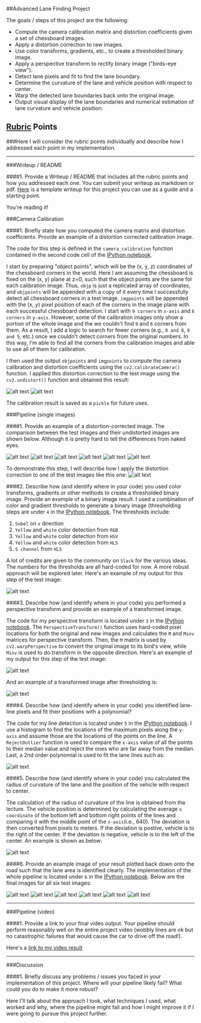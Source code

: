 ##Advanced Lane Finding Project

The goals / steps of this project are the following:

* Compute the camera calibration matrix and distortion coefficients given a set of chessboard images.
* Apply a distortion correction to raw images.
* Use color transforms, gradients, etc., to create a thresholded binary image.
* Apply a perspective transform to rectify binary image ("birds-eye view").
* Detect lane pixels and fit to find the lane boundary.
* Determine the curvature of the lane and vehicle position with respect to center.
* Warp the detected lane boundaries back onto the original image.
* Output visual display of the lane boundaries and numerical estimation of lane curvature and vehicle position.

[//]: # (Image References)

[image1]: ./example_images/undistorted1.png "Undistorted1"
[image2]: ./example_images/undistorted2.png "Undistorted2"
[image3]: ./example_images/undistorted3.png "Undistorted3"
[image4]: ./example_images/undistorted4.png "Undistorted4"
[image5]: ./example_images/undistorted5.png "Undistorted5"
[image6]: ./example_images/undistorted6.png "Undistorted6"
[image7]: ./example_images/undistorted7.png "Undistorted7"
[image8]: ./example_images/undistorted8.png "Undistorted8"
[image9]: ./test_images/test1.jpg "Test1"
[image10]: ./example_images/threshold1.png "Threshold1"
[image11]: ./example_images/transform1.png "Transform1"
[image12]: ./example_images/transform2.png "Transform2"
[image13]: ./example_images/linefit1.png "Linefit1"
[image14]: ./example_images/linefit2.png "Linefit2"
[image15]: ./example_images/final1.png "Final1"
[image16]: ./example_images/final2.png "Final2"
[image17]: ./example_images/final3.png "Final3"
[image18]: ./example_images/final4.png "Final4"
[image19]: ./example_images/final5.png "Final5"
[image20]: ./example_images/final6.png "Final6"
[video1]: ./videos/proc_project_video.mp4 "Video"

## [Rubric](https://review.udacity.com/#!/rubrics/571/view) Points
###Here I will consider the rubric points individually and describe how I addressed each point in my implementation.  

---
###Writeup / README

####1. Provide a Writeup / README that includes all the rubric points and how you addressed each one.  You can submit your writeup as markdown or pdf.  [Here](https://github.com/udacity/CarND-Advanced-Lane-Lines/blob/master/writeup_template.md) is a template writeup for this project you can use as a guide and a starting point.  

You're reading it!

###Camera Calibration

####1. Briefly state how you computed the camera matrix and distortion coefficients. Provide an example of a distortion corrected calibration image.

The code for this step is defined in the `camera_calibration` function contained in the second code cell of the [IPython notebook](./P4.ipynb).  

I start by preparing "object points", which will be the (x, y, z) coordinates of the chessboard corners in the world. Here I am assuming the chessboard is fixed on the (x, y) plane at z=0, such that the object points are the same for each calibration image.  Thus, `objp` is just a replicated array of coordinates, and `objpoints` will be appended with a copy of it every time I successfully detect all chessboard corners in a test image.  `imgpoints` will be appended with the (x, y) pixel position of each of the corners in the image plane with each successful chessboard detection. I start with `9 corners` in `x-axis` and `6 corners` in `y-axis`. However, some of the calibration images only show a portion of the whole image and the we couldn't find `9` and `6` corners from them. As a result, I add a logic to search for fewer corners (e.g., `8 and 6`, `9 and 5`, etc.) once we couldn't detect corners from the original numbers. In this way, I'm able to find all the corners from the calibration images and able to use all of them for calibration.

I then used the output `objpoints` and `imgpoints` to compute the camera calibration and distortion coefficients using the `cv2.calibrateCamera()` function.  I applied this distortion correction to the test image using the `cv2.undistort()` function and obtained this result: 

![alt text][image1]
![alt text][image2]

The calibration result is saved as a `pickle` for future uses.

###Pipeline (single images)

####1. Provide an example of a distortion-corrected image.
The comparison between the test images and their undistorted images are shown below. Although it is pretty hard to tell the differences from naked eyes.

![alt text][image3]
![alt text][image4]
![alt text][image5]
![alt text][image6]
![alt text][image7]
![alt text][image8]

To demonstrate this step, I will describe how I apply the distortion correction to one of the test images like this one:
![alt text][image9]

####2. Describe how (and identify where in your code) you used color transforms, gradients or other methods to create a thresholded binary image.  Provide an example of a binary image result.
I used a combination of color and gradient thresholds to generate a binary image (thresholding steps are under `4` in the [IPython notebook](./P4.ipynb).  The thresholds include:

 1. `Sobel` on `x` direction
 2. `Yellow` and `white` color detection from `RGB`
 3. `Yellow` and `white` color detection from `HSV`
 4. `Yellow` and `white` color detection from `HLS`
 5. `S channel` from `HLS`

A lot of credits are given to the community on `Slack` for the various ideas. The numbers for the thresholds are all hard-coded for now. A more robust approach will be explored later. Here's an example of my output for this step of the test image:

![alt text][image10]

####3. Describe how (and identify where in your code) you performed a perspective transform and provide an example of a transformed image.

The code for my perspective transform is located under `3` in the [IPython notebook](./P4.ipynb). The `PerspectiveTransform()` function uses hard-coded pixel locations for both the original and new images and calculates the `M` and `Minv` matrices for perspective transform. Then, the `M` matrix is used by `cv2.warpPerspective` to convert the original image to its bird's view, while `Minv` is used to do transform in the opposite direction. Here's an example of my output for this step of the test image:

![alt text][image11]

And an example of a transformed image after thresholding is:

![alt text][image12]

####4. Describe how (and identify where in your code) you identified lane-line pixels and fit their positions with a polynomial?

The code for my line detection is located under `5` in the [IPython notebook](./P4.ipynb). I use a histogram to find the locations of the maximum pixels along the `y-axis` and assume those are the locations of the points on the line. A `RejectOutlier` function is used to compare the `x-axis` value of all the points to their median value and reject the ones who are far away from the median. Last, a 2nd order polynomial is used to fit the lane lines such as:

![alt text][image13]

####5. Describe how (and identify where in your code) you calculated the radius of curvature of the lane and the position of the vehicle with respect to center.

The calculation of the radius of curvature of the line is obtained from the lecture. The vehicle position is determined by calculating the average `x coordinate` of the bottom left and bottom right points of the lines and comparing it with the middle point of the `x-axis`(i.e., 640). The deviation is then converted from pixels to meters. If the deviation is postive, vehicle is to the right of the center. If the deviation is negative, vehicle is to the left of the center. An example is shown as below:

![alt text][image14]

####6. Provide an example image of your result plotted back down onto the road such that the lane area is identified clearly.
The implementation of the whole pipeline is located under `6` in the [IPython notebook](./P4.ipynb). Below are the final images for all six test images:

![alt text][image15]
![alt text][image16]
![alt text][image17]
![alt text][image18]
![alt text][image19]
![alt text][image20]

---

###Pipeline (video)

####1. Provide a link to your final video output.  Your pipeline should perform reasonably well on the entire project video (wobbly lines are ok but no catastrophic failures that would cause the car to drive off the road!).

Here's a [link to my video result](video1)

---

###Discussion

####1. Briefly discuss any problems / issues you faced in your implementation of this project.  Where will your pipeline likely fail?  What could you do to make it more robust?

Here I'll talk about the approach I took, what techniques I used, what worked and why, where the pipeline might fail and how I might improve it if I were going to pursue this project further.  

